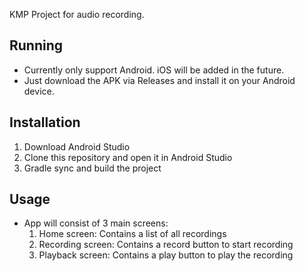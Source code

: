 KMP Project for audio recording.

## Running

- Currently only support Android. iOS will be added in the future.
- Just download the APK via Releases and install it on your Android device.

## Installation

1. Download Android Studio
2. Clone this repository and open it in Android Studio
3. Gradle sync and build the project

## Usage

- App will consist of 3 main screens:
    1. Home screen: Contains a list of all recordings
    2. Recording screen: Contains a record button to start recording
    3. Playback screen: Contains a play button to play the recording
